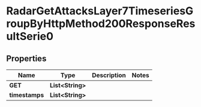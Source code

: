

# RadarGetAttacksLayer7TimeseriesGroupByHttpMethod200ResponseResultSerie0


## Properties

| Name | Type | Description | Notes |
|------------ | ------------- | ------------- | -------------|
|**GET** | **List&lt;String&gt;** |  |  |
|**timestamps** | **List&lt;String&gt;** |  |  |



